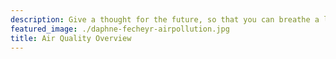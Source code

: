 ```yaml
---
description: Give a thought for the future, so that you can breathe a little easier
featured_image: ./daphne-fecheyr-airpollution.jpg
title: Air Quality Overview
---
```

  